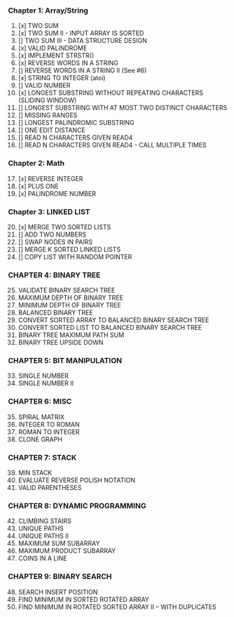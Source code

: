 ### Chapter 1: Array/String
1. [x] TWO SUM
2. [x] TWO SUM II - INPUT ARRAY IS SORTED
3. [] TWO SUM III - DATA STRUCTURE DESIGN
4. [x] VALID PALINDROME
5. [x] IMPLEMENT STRSTR()
6. [x] REVERSE WORDS IN A STRING
7. [] REVERSE WORDS IN A STRING II (See #6)
8. [x] STRING TO INTEGER (atoi)
9. [] VALID NUMBER
10. [x] LONGEST SUBSTRING WITHOUT REPEATING CHARACTERS (SLIDING WINDOW)
11. [] LONGEST SUBSTRING WITH AT MOST TWO DISTINCT CHARACTERS
12. [] MISSING RANGES
13. [] LONGEST PALINDROMIC SUBSTRING
14. [] ONE EDIT DISTANCE
15. [] READ N CHARACTERS GIVEN READ4
16. [] READ N CHARACTERS GIVEN READ4 - CALL MULTIPLE TIMES

### Chapter 2: Math
17. [x] REVERSE INTEGER
18. [x] PLUS ONE
19. [x] PALINDROME NUMBER

### Chapter 3: LINKED LIST
20. [x] MERGE TWO SORTED LISTS
21. [] ADD TWO NUMBERS
22. [] SWAP NODES IN PAIRS
23. [] MERGE K SORTED LINKED LISTS
24. [] COPY LIST WITH RANDOM POINTER 

### CHAPTER 4: BINARY TREE 
25. VALIDATE BINARY SEARCH TREE
26. MAXIMUM DEPTH OF BINARY TREE 
27. MINIMUM DEPTH OF BINARY TREE 
28. BALANCED BINARY TREE 
29. CONVERT SORTED ARRAY TO BALANCED BINARY SEARCH TREE 
30. CONVERT SORTED LIST TO BALANCED BINARY SEARCH TREE
31. BINARY TREE MAXIMUM PATH SUM
32. BINARY TREE UPSIDE DOWN

### CHAPTER 5: BIT MANIPULATION 
33. SINGLE NUMBER
34. SINGLE NUMBER II

### CHAPTER 6: MISC
35. SPIRAL MATRIX
36. INTEGER TO ROMAN 
37. ROMAN TO INTEGER 
38. CLONE GRAPH 

### CHAPTER 7: STACK 

39. MIN STACK 
40. EVALUATE REVERSE POLISH NOTATION 
41. VALID PARENTHESES
 
### CHAPTER 8: DYNAMIC PROGRAMMING
42. CLIMBING STAIRS
43. UNIQUE PATHS
44. UNIQUE PATHS II 
45. MAXIMUM SUM SUBARRAY 
46. MAXIMUM PRODUCT SUBARRAY 
47. COINS IN A LINE

### CHAPTER 9: BINARY SEARCH
48. SEARCH INSERT POSITION 
49. FIND MINIMUM IN SORTED ROTATED ARRAY
50. FIND MINIMUM IN ROTATED SORTED ARRAY II – WITH DUPLICATES